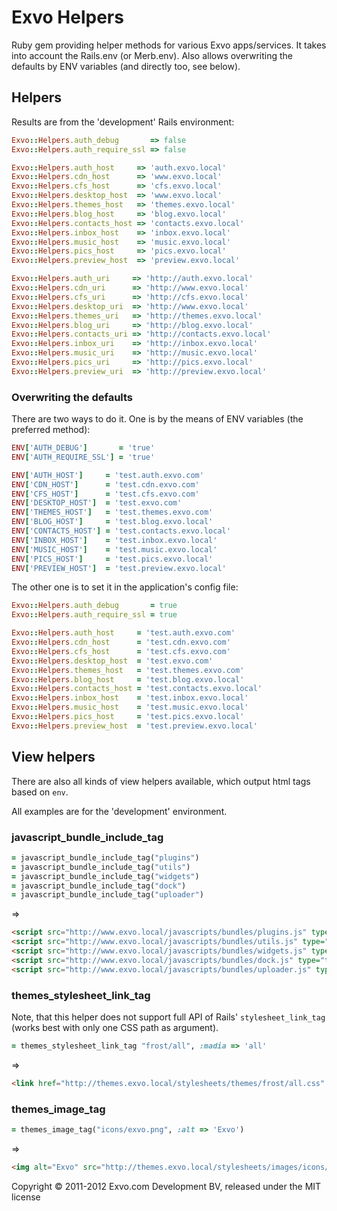 # Exvo Helpers

Ruby gem providing helper methods for various Exvo apps/services. It takes into account the Rails.env (or Merb.env). Also allows overwriting the defaults by ENV variables (and directly too, see below).


## Helpers

Results are from the 'development' Rails environment:

```ruby
Exvo::Helpers.auth_debug       => false
Exvo::Helpers.auth_require_ssl => false

Exvo::Helpers.auth_host     => 'auth.exvo.local'
Exvo::Helpers.cdn_host      => 'www.exvo.local'
Exvo::Helpers.cfs_host      => 'cfs.exvo.local'
Exvo::Helpers.desktop_host  => 'www.exvo.local'
Exvo::Helpers.themes_host   => 'themes.exvo.local'
Exvo::Helpers.blog_host     => 'blog.exvo.local'
Exvo::Helpers.contacts_host => 'contacts.exvo.local'
Exvo::Helpers.inbox_host    => 'inbox.exvo.local'
Exvo::Helpers.music_host    => 'music.exvo.local'
Exvo::Helpers.pics_host     => 'pics.exvo.local'
Exvo::Helpers.preview_host  => 'preview.exvo.local'

Exvo::Helpers.auth_uri     => 'http://auth.exvo.local'
Exvo::Helpers.cdn_uri      => 'http://www.exvo.local'
Exvo::Helpers.cfs_uri      => 'http://cfs.exvo.local'
Exvo::Helpers.desktop_uri  => 'http://www.exvo.local'
Exvo::Helpers.themes_uri   => 'http://themes.exvo.local'
Exvo::Helpers.blog_uri     => 'http://blog.exvo.local'
Exvo::Helpers.contacts_uri => 'http://contacts.exvo.local'
Exvo::Helpers.inbox_uri    => 'http://inbox.exvo.local'
Exvo::Helpers.music_uri    => 'http://music.exvo.local'
Exvo::Helpers.pics_uri     => 'http://pics.exvo.local'
Exvo::Helpers.preview_uri  => 'http://preview.exvo.local'
```


### Overwriting the defaults

There are two ways to do it. One is by the means of ENV variables (the preferred method):

```ruby
ENV['AUTH_DEBUG']       = 'true'
ENV['AUTH_REQUIRE_SSL'] = 'true'

ENV['AUTH_HOST']     = 'test.auth.exvo.com'
ENV['CDN_HOST']      = 'test.cdn.exvo.com'
ENV['CFS_HOST']      = 'test.cfs.exvo.com'
ENV['DESKTOP_HOST']  = 'test.exvo.com'
ENV['THEMES_HOST']   = 'test.themes.exvo.com'
ENV['BLOG_HOST']     = 'test.blog.exvo.local'
ENV['CONTACTS_HOST'] = 'test.contacts.exvo.local'
ENV['INBOX_HOST']    = 'test.inbox.exvo.local'
ENV['MUSIC_HOST']    = 'test.music.exvo.local'
ENV['PICS_HOST']     = 'test.pics.exvo.local'
ENV['PREVIEW_HOST']  = 'test.preview.exvo.local'
```

The other one is to set it in the application's config file:

```ruby
Exvo::Helpers.auth_debug       = true
Exvo::Helpers.auth_require_ssl = true

Exvo::Helpers.auth_host     = 'test.auth.exvo.com'
Exvo::Helpers.cdn_host      = 'test.cdn.exvo.com'
Exvo::Helpers.cfs_host      = 'test.cfs.exvo.com'
Exvo::Helpers.desktop_host  = 'test.exvo.com'
Exvo::Helpers.themes_host   = 'test.themes.exvo.com'
Exvo::Helpers.blog_host     = 'test.blog.exvo.local'
Exvo::Helpers.contacts_host = 'test.contacts.exvo.local'
Exvo::Helpers.inbox_host    = 'test.inbox.exvo.local'
Exvo::Helpers.music_host    = 'test.music.exvo.local'
Exvo::Helpers.pics_host     = 'test.pics.exvo.local'
Exvo::Helpers.preview_host  = 'test.preview.exvo.local'
```


## View helpers

There are also all kinds of view helpers available, which output html tags based on `env`.

All examples are for the 'development' environment.


### javascript_bundle_include_tag

```ruby
= javascript_bundle_include_tag("plugins")
= javascript_bundle_include_tag("utils")
= javascript_bundle_include_tag("widgets")
= javascript_bundle_include_tag("dock")
= javascript_bundle_include_tag("uploader")
```

=>

```html
<script src="http://www.exvo.local/javascripts/bundles/plugins.js" type="text/javascript"></script>
<script src="http://www.exvo.local/javascripts/bundles/utils.js" type="text/javascript"></script>
<script src="http://www.exvo.local/javascripts/bundles/widgets.js" type="text/javascript"></script>
<script src="http://www.exvo.local/javascripts/bundles/dock.js" type="text/javascript"></script>
<script src="http://www.exvo.local/javascripts/bundles/uploader.js" type="text/javascript"></script>
```


### themes_stylesheet_link_tag

Note, that this helper does not support full API of Rails' `stylesheet_link_tag` (works best with only one CSS path as argument).

```ruby
= themes_stylesheet_link_tag "frost/all", :madia => 'all'
```

=>

```html
<link href="http://themes.exvo.local/stylesheets/themes/frost/all.css" media="all" rel="stylesheet" type="text/css" />
```


### themes_image_tag

```ruby
= themes_image_tag("icons/exvo.png", :alt => 'Exvo')
```

=>

```html
<img alt="Exvo" src="http://themes.exvo.local/stylesheets/images/icons/exvo.png" />
```


Copyright © 2011-2012 Exvo.com Development BV, released under the MIT license
